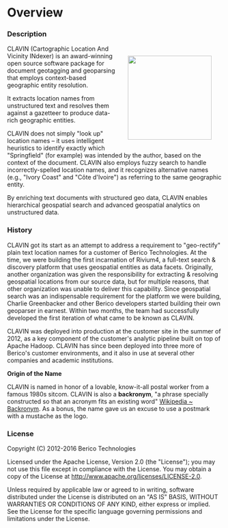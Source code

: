 # Overview

### Description

<img src="images/clavin_logo.png" style="float:right; height: 14em; margin: 25px" />

CLAVIN (Cartographic Location And Vicinity INdexer) is an award-winning open source software package for document geotagging and geoparsing that employs context-based geographic entity resolution.

It extracts location names from unstructured text and resolves them against a gazetteer to produce data-rich geographic entities.

CLAVIN does not simply "look up" location names – it uses intelligent heuristics to identify exactly which "Springfield" (for example) was intended by the author, based on the context of the document. CLAVIN also employs fuzzy search to handle incorrectly-spelled location names, and it recognizes alternative names (e.g., "Ivory Coast" and "Côte d\'Ivoire") as referring to the same geographic entity.

By enriching text documents with structured geo data, CLAVIN enables hierarchical geospatial search and advanced geospatial analytics on unstructured data.

### History

CLAVIN got its start as an attempt to address a requirement to "geo-rectify" plain text location names for a customer of Berico Technologies. At the time, we were building the first incarnation of Rivium4, a full-text search & discovery platform that uses geospatial entities as data facets. Originally, another organization was given the responsibility for extracting & resolving geospatial locations from our source data, but for multiple reasons, that other organization was unable to deliver this capability. Since geospatial search was an indispensable requirement for the platform we were building, Charlie Greenbacker and other Berico developers started building their own geoparser in earnest. Within two months, the team had successfully developed the first iteration of what came to be known as CLAVIN.

CLAVIN was deployed into production at the customer site in the summer of 2012, as a key component of the customer's analytic pipeline built on top of Apache Hadoop. CLAVIN has since been deployed into three more of Berico's customer environments, and it also in use at several other companies and academic institutions.
 
**Origin of the Name**  

CLAVIN is named in honor of a lovable, know-it-all postal worker from a famous 1980s sitcom. CLAVIN is also a **backronym**, "a phrase specially constructed so that an acronym fits an existing word" [Wikipedia ~ Backronym](http://en.wikipedia.org/wiki/Backronym). As a bonus, the name gave us an excuse to use a postmark with a mustache as the logo.	
 
### License

Copyright (C) 2012-2016 Berico Technologies

Licensed under the Apache License, Version 2.0 (the "License"); you may not use this file except in compliance with the License. You may obtain a copy of the License at http://www.apache.org/licenses/LICENSE-2.0.

Unless required by applicable law or agreed to in writing, software distributed under the License is distributed on an "AS IS" BASIS, WITHOUT WARRANTIES OR CONDITIONS OF ANY KIND, either express or implied. See the License for the specific language governing permissions and limitations under the License.
